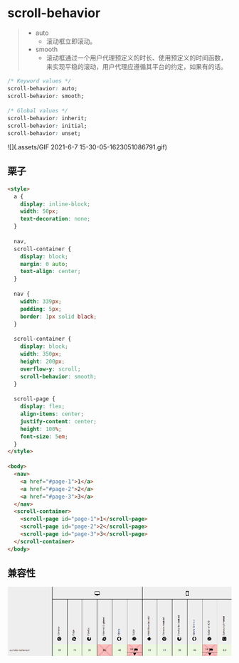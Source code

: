# scroll-behavior

> - auto
>   - 滚动框立即滚动。
> - smooth
>   - 滚动框通过一个用户代理预定义的时长、使用预定义的时间函数，来实现平稳的滚动，用户代理应遵循其平台的约定，如果有的话。

```css
/* Keyword values */
scroll-behavior: auto;
scroll-behavior: smooth;

/* Global values */
scroll-behavior: inherit;
scroll-behavior: initial;
scroll-behavior: unset;
```

![](.assets/GIF 2021-6-7 15-30-05-1623051086791.gif)

## 栗子

```html
<style>
  a {
    display: inline-block;
    width: 50px;
    text-decoration: none;
  }

  nav,
  scroll-container {
    display: block;
    margin: 0 auto;
    text-align: center;
  }

  nav {
    width: 339px;
    padding: 5px;
    border: 1px solid black;
  }

  scroll-container {
    display: block;
    width: 350px;
    height: 200px;
    overflow-y: scroll;
    scroll-behavior: smooth;
  }

  scroll-page {
    display: flex;
    align-items: center;
    justify-content: center;
    height: 100%;
    font-size: 5em;
  }
</style>

<body>
  <nav>
    <a href="#page-1">1</a>
    <a href="#page-2">2</a>
    <a href="#page-3">3</a>
  </nav>
  <scroll-container>
    <scroll-page id="page-1">1</scroll-page>
    <scroll-page id="page-2">2</scroll-page>
    <scroll-page id="page-3">3</scroll-page>
  </scroll-container>
</body>
```

## 兼容性

![image-20210607153219790](.assets/image-20210607153219790-1623051142758.png)

